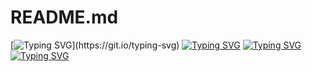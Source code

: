 # README.md
[![Typing SVG](https://readme-typing-svg.herokuapp.com?color=%FFff5e2f&lines=Приветик!+Я+Анастасия,)](https://git.io/typing-svg)
[![Typing SVG](https://readme-typing-svg.herokuapp.com?color=%FFff5e2f&lines=Recruiter)](https://git.io/typing-svg)
[![Typing SVG](https://readme-typing-svg.herokuapp.com?color=%FFff5e2f&lines=Digital-агенства)](https://git.io/typing-svg)
[![Typing SVG](https://readme-typing-svg.herokuapp.com?color=%FFff5e2f&lines=с+продуктовым+подходом)](https://git.io/typing-svg)
